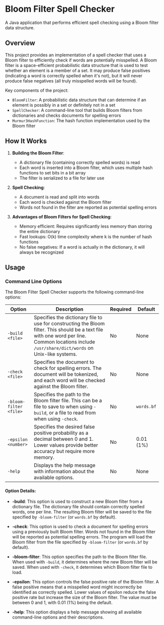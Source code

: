 # Bloom Filter Spell Checker

A Java application that performs efficient spell checking using a Bloom filter data structure.

## Overview

This project provides an implementation of a spell checker that uses a Bloom filter to efficiently check if words are potentially misspelled. A Bloom filter is a space-efficient probabilistic data structure that is used to test whether an element is a member of a set. It may produce false positives (indicating a word is correctly spelled when it's not), but it will never produce false negatives (all truly misspelled words will be found).

Key components of the project:

- `BloomFilter`: A probabilistic data structure that can determine if an element is possibly in a set or definitely not in a set
- `SpellChecker`: A command-line tool that builds Bloom filters from dictionaries and checks documents for spelling errors
- `Murmur3HashFunction`: The hash function implementation used by the Bloom filter

## How It Works

1. **Building the Bloom Filter**:
   - A dictionary file (containing correctly spelled words) is read
   - Each word is inserted into a Bloom filter, which uses multiple hash functions to set bits in a bit array
   - The filter is serialized to a file for later use

2. **Spell Checking**:
   - A document is read and split into words
   - Each word is checked against the Bloom filter
   - Words not found in the filter are reported as potential spelling errors

3. **Advantages of Bloom Filters for Spell Checking**:
   - Memory efficient: Requires significantly less memory than storing the entire dictionary
   - Fast lookups: O(k) time complexity where k is the number of hash functions
   - No false negatives: If a word is actually in the dictionary, it will always be recognized

## Usage

### Command Line Options

The Bloom Filter Spell Checker supports the following command-line options:

| Option | Description | Required | Default |
|--------|-------------|----------|---------|
| `-build <file>` | Specifies the dictionary file to use for constructing the Bloom filter. This should be a text file with one word per line. Common locations include `/usr/share/dict/words` on Unix-like systems. | No | None |
| `-check <file>` | Specifies the document to check for spelling errors. The document will be tokenized, and each word will be checked against the Bloom filter. | No | None |
| `-bloom-filter <file>` | Specifies the path to the Bloom filter file. This can be a file to save to when using `-build`, or a file to read from when using `-check`. | No | `words.bf` |
| `-epsilon <number>` | Specifies the desired false positive probability as a decimal between 0 and 1. Lower values provide better accuracy but require more memory. | No | 0.01 (1%) |
| `-help` | Displays the help message with information about the available options. | No | None |

#### Option Details:

- **-build**: This option is used to construct a new Bloom filter from a dictionary file. The dictionary file should contain correctly spelled words, one per line. The resulting Bloom filter will be saved to the file specified by `-bloom-filter` (or `words.bf` by default).

- **-check**: This option is used to check a document for spelling errors using a previously built Bloom filter. Words not found in the Bloom filter will be reported as potential spelling errors. The program will load the Bloom filter from the file specified by `-bloom-filter` (or `words.bf` by default).

- **-bloom-filter**: This option specifies the path to the Bloom filter file. When used with `-build`, it determines where the new Bloom filter will be saved. When used with `-check`, it determines which Bloom filter file to load.

- **-epsilon**: This option controls the false positive rate of the Bloom filter. A false positive means that a misspelled word might incorrectly be identified as correctly spelled. Lower values of epsilon reduce the false positive rate but increase the size of the Bloom filter. The value must be between 0 and 1, with 0.01 (1%) being the default.

- **-help**: This option displays a help message showing all available command-line options and their descriptions.
